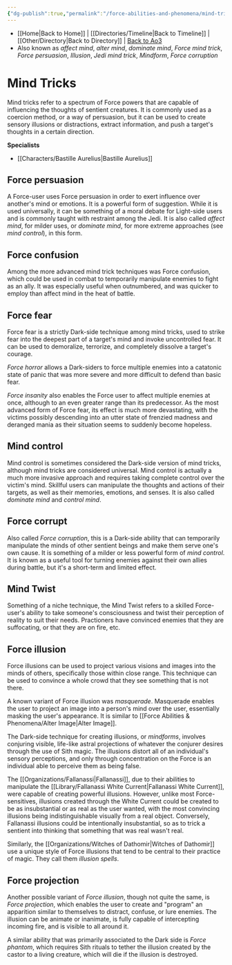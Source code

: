 ```yaml
---
{"dg-publish":true,"permalink":"/force-abilities-and-phenomena/mind-tricks/","tags":["universal","utility","control","sense","alter","forcepower"]}
---
```


- [[Home\|Back to Home]] | [[Directories/Timeline\|Back to Timeline]] | [[Other/Directory\|Back to Directory]] | [Back to Ao3](https://archiveofourown.org/works/19334440/chapters/45992584)
- Also known as *affect mind*, *alter mind*, *dominate mind*, *Force mind trick*, *Force persuasion*, *Illusion*, *Jedi mind trick*, *Mindform*, *Force corruption*

# Mind Tricks
Mind tricks refer to a spectrum of Force powers that are capable of influencing the thoughts of sentient creatures. It is commonly used as a coercion method, or a way of persuasion, but it can be used to create sensory illusions or distractions, extract information, and push a target's thoughts in a certain direction. 

**Specialists**
- [[Characters/Bastille Aurelius\|Bastille Aurelius]]

## Force persuasion
A Force-user uses Force persuasion in order to exert influence over another's mind or emotions. It is a powerful form of suggestion. While it is used universally, it can be something of a moral debate for Light-side users and is commonly taught with restraint among the Jedi. It is also called *affect mind*, for milder uses, or *dominate mind*, for more extreme approaches (see *mind control*), in this form.

## Force confusion
Among the more advanced mind trick techniques was Force confusion, which could be used in combat to temporarily manipulate enemies to fight as an ally. It was especially useful when outnumbered, and was quicker to employ than affect mind in the heat of battle.

## Force fear
Force fear is a strictly Dark-side technique among mind tricks, used to strike fear into the deepest part of a target's mind and invoke uncontrolled fear. It can be used to demoralize, terrorize, and completely dissolve a target's courage. 

*Force horror* allows a Dark-siders to force multiple enemies into a catatonic state of panic that was more severe and more difficult to defend than basic fear. 

*Force insanity* also enables the Force user to affect multiple enemies at once, although to an even greater range than its predecessor. As the most advanced form of Force fear, its effect is much more devastating, with the victims possibly descending into an utter state of frenzied madness and deranged mania as their situation seems to suddenly become hopeless.

## Mind control
Mind control is sometimes considered the Dark-side version of mind tricks, although mind tricks are considered universal. Mind control is actually a much more invasive approach and requires taking complete control over the victim's mind. Skillful users can manipulate the thoughts and actions of their targets, as well as their memories, emotions, and senses. It is also called *dominate mind* and *control mind*.

## Force corrupt
Also called *Force corruption*, this is a Dark-side ability that can temporarily manipulate the minds of other sentient beings and make them serve one's own cause. It is something of a milder or less powerful form of *mind control*. It is known as a useful tool for turning enemies against their own allies during battle, but it's a short-term and limited effect.

## Mind Twist
Something of a niche technique, the Mind Twist refers to a skilled Force-user's ability to take someone's consciousness and twist their perception of reality to suit their needs. Practioners have convinced enemies that they are suffocating, or that they are on fire, etc. 

## Force illusion
Force illusions can be used to project various visions and images into the minds of others, specifically those within close range. This technique can be used to convince a whole crowd that they see something that is not there. 

A known variant of Force illusion was *masquerade*. Masquerade enables the user to project an image into a person's mind over the user, essentially masking the user's appearance. It is similar to [[Force Abilities & Phenomena/Alter Image\|Alter Image]].

The Dark-side technique for creating illusions, or *mindforms*, involves conjuring visible, life-like astral projections of whatever the conjurer desires through the use of Sith magic. The illusions distort all of an individual's sensory perceptions, and only through concentration on the Force is an individual able to perceive them as being false.

The [[Organizations/Fallanassi\|Fallanassi]], due to their abilities to manipulate the [[Library/Fallanassi White Current\|Fallanassi White Current]], were capable of creating powerful illusions. However, unlike most Force-sensitives, illusions created through the White Current could be created to be as insubstantial or as real as the user wanted, with the most convincing illusions being indistinguishable visually from a real object. Conversely, Fallanassi illusions could be intentionally insubstantial, so as to trick a sentient into thinking that something that was real wasn't real.

Similarly, the [[Organizations/Witches of Dathomir\|Witches of Dathomir]] use a unique style of Force illusions that tend to be central to their practice of magic. They call them *illusion spells*. 

## Force projection
Another possible variant of *Force illusion*, though not quite the same, is *Force projection*, which enables the user to create and "program" an apparition similar to themselves to distract, confuse, or lure enemies. The illusion can be animate or inanimate, is fully capable of intercepting incoming fire, and is visible to all around it.

 A similar ability that was primarily associated to the Dark side is *Force phantom*, which requires Sith rituals to tether the illusion created by the castor to a living creature, which will die if the illusion is destroyed.